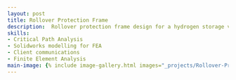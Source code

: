 ```yaml
---
layout: post
title: Rollover Protection Frame
description:  Rollover protection frame design for a hydrogen storage vessel. Design based on regulation, validated through analysis. Iterative design based on client requirements
skills: 
- Critical Path Analysis
- Solidworks modelling for FEA
- Client communications
- Finite Element Analysis
main-image: {% include image-gallery.html images="_projects/Rollover-Protection-Frame/Screenshot 2025-07-22 161616.png" height="400" %}
---
```

